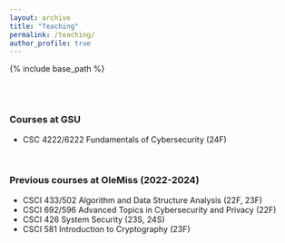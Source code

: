 ```yaml
---
layout: archive
title: "Teaching"
permalink: /teaching/
author_profile: true
---
```


{% include base_path %}

<br/>
<br/>

### Courses at GSU

- CSC 4222/6222 Fundamentals of Cybersecurity (24F)

<br/>


### Previous courses at OleMiss (2022-2024)


- CSCI 433/502 Algorithm and Data Structure Analysis (22F, 23F)
- CSCI 692/596 Advanced Topics in Cybersecurity and Privacy (22F)
- CSCI 426 System Security (23S, 24S)
- CSCI 581 Introduction to Cryptography (23F)
